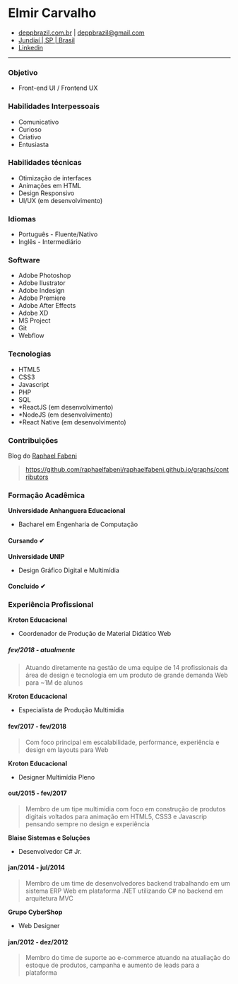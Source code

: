 # Elmir Carvalho #
* [deppbrazil.com.br](https://www.deppbrazil.com) | deppbrazil@gmail.com 
* [Jundiaí | SP | Brasil](https://www.google.com.br/maps/place/Jundia%C3%AD,+SP/@-23.1896366,-47.1868625,11z/data=!3m1!4b1!4m5!3m4!1s0x94cf24293cc00531:0xf686a1c1163c6bbb!8m2!3d-23.1857076!4d-46.8978057)
* [Linkedin](https://www.linkedin.com/in/deppbrazil/)
___

### Objetivo ###
* Front-end UI / Frontend UX

### Habilidades Interpessoais ###
* Comunicativo 
* Curioso
* Criativo
* Entusiasta

### Habilidades técnicas ###
* Otimização de interfaces 
* Animações em HTML
* Design Responsivo
* UI/UX (em desenvolvimento)

### Idiomas ###
* Português - Fluente/Nativo
* Inglês - Intermediário

### Software ###
* Adobe Photoshop
* Adobe Ilustrator
* Adobe Indesign
* Adobe Premiere
* Adobe After Effects 
* Adobe XD
* MS Project
* Git
* Webflow

### Tecnologias ###
* HTML5
* CSS3
* Javascript
* PHP
* SQL
* *ReactJS (em desenvolvimento) 
* *NodeJS (em desenvolvimento)
* *React Native (em desenvolvimento)

### Contribuições ###
Blog do [Raphael Fabeni](https://github.com/raphaelfabeni)
> https://github.com/raphaelfabeni/raphaelfabeni.github.io/graphs/contributors

### Formação Acadêmica ###
**Universidade Anhanguera Educacional**
* Bacharel em Engenharia de Computação
#### Cursando ✔ ####

**Universidade UNIP**
* Design Gráfico Digital e Multimídia
#### Concluído ✔ ####

### Experiência Profissional ###
**Kroton Educacional**
* Coordenador de Produção de Material Didático Web
##### fev/2018 - atualmente ####
  > Atuando diretamente na gestão de uma equipe de 14 profissionais da área de design e tecnologia em um produto de grande demanda Web para ~1M de alunos

**Kroton Educacional** 
* Especialista de Produção Multimídia
#### fev/2017 - fev/2018 ####
  > Com foco principal em escalabilidade, performance, experiência e design em layouts para Web

**Kroton Educacional**
* Designer Multimídia Pleno
#### out/2015 - fev/2017 ####
  > Membro de um tipe multimídia com foco em construção de produtos digitais voltados para animação em HTML5, CSS3 e Javascrip pensando sempre no design e experiência

**Blaise Sistemas e Soluções** 
* Desenvolvedor C# Jr.
#### jan/2014 - jul/2014 ####
  > Membro de um time de desenvolvedores backend trabalhando em um sistema ERP Web em plataforma .NET utilizando C# no backend em arquitetura MVC 

**Grupo CyberShop**
* Web Designer
#### jan/2012 - dez/2012 ####
  > Membro do time de suporte ao e-commerce atuando na atualiação do estoque de produtos, campanha e aumento de leads para a plataforma